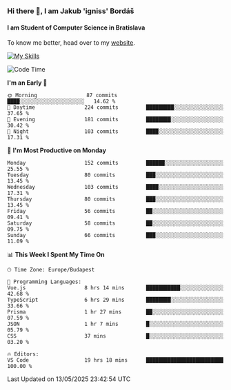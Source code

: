 ### Hi there 👋, I am Jakub 'igniss' Bordáš

#### I am Student of Computer Science in Bratislava
To know me better, head over to my [website](https://bordas.sk).

[![My Skills](https://skillicons.dev/icons?i=js,typescript,html,css,figma,svelte,vue,next,postgresql,nest,express,nodejs)](https://bordas.sk)


<!--START_SECTION:waka-->
![Code Time](http://img.shields.io/badge/Code%20Time-1%2C891%20hrs%2056%20mins-blue)

**I'm an Early 🐤** 

```text
🌞 Morning                87 commits          ████░░░░░░░░░░░░░░░░░░░░░   14.62 % 
🌆 Daytime                224 commits         █████████░░░░░░░░░░░░░░░░   37.65 % 
🌃 Evening                181 commits         ████████░░░░░░░░░░░░░░░░░   30.42 % 
🌙 Night                  103 commits         ████░░░░░░░░░░░░░░░░░░░░░   17.31 % 
```
📅 **I'm Most Productive on Monday** 

```text
Monday                   152 commits         ██████░░░░░░░░░░░░░░░░░░░   25.55 % 
Tuesday                  80 commits          ███░░░░░░░░░░░░░░░░░░░░░░   13.45 % 
Wednesday                103 commits         ████░░░░░░░░░░░░░░░░░░░░░   17.31 % 
Thursday                 80 commits          ███░░░░░░░░░░░░░░░░░░░░░░   13.45 % 
Friday                   56 commits          ██░░░░░░░░░░░░░░░░░░░░░░░   09.41 % 
Saturday                 58 commits          ██░░░░░░░░░░░░░░░░░░░░░░░   09.75 % 
Sunday                   66 commits          ███░░░░░░░░░░░░░░░░░░░░░░   11.09 % 
```


📊 **This Week I Spent My Time On** 

```text
🕑︎ Time Zone: Europe/Budapest

💬 Programming Languages: 
Vue.js                   8 hrs 14 mins       ███████████░░░░░░░░░░░░░░   42.68 % 
TypeScript               6 hrs 29 mins       ████████░░░░░░░░░░░░░░░░░   33.66 % 
Prisma                   1 hr 27 mins        ██░░░░░░░░░░░░░░░░░░░░░░░   07.59 % 
JSON                     1 hr 7 mins         █░░░░░░░░░░░░░░░░░░░░░░░░   05.79 % 
CSS                      37 mins             █░░░░░░░░░░░░░░░░░░░░░░░░   03.20 % 

🔥 Editors: 
VS Code                  19 hrs 18 mins      █████████████████████████   100.00 % 
```


 Last Updated on 13/05/2025 23:42:54 UTC
<!--END_SECTION:waka-->
